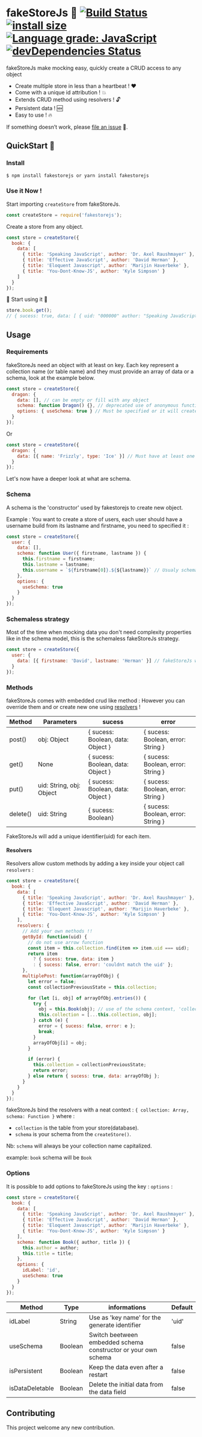 # fakeStoreJs :construction: [![Build Status](https://travis-ci.org/FabienGreard/fakeStoreJs.svg?branch=master)](https://travis-ci.org/FabienGreard/fakeStoreJs)[![install size](https://packagephobia.now.sh/badge?p=fakestorejs)](https://packagephobia.now.sh/result?p=fakestorejs)[![Language grade: JavaScript](https://img.shields.io/lgtm/grade/javascript/g/FabienGreard/fakeStoreJs.svg?logo=lgtm&logoWidth=18)](https://lgtm.com/projects/g/FabienGreard/fakeStoreJs/context:javascript)[![devDependencies Status](https://david-dm.org/FabienGreard/fakeStoreJs/dev-status.svg)](https://david-dm.org/FabienGreard/fakeStoreJs?type=dev)

fakeStoreJs make mocking easy, quickly create a CRUD access to any object

- Create multiple store in less than a heartbeat ! :hearts:
- Come with a unique id attribution ! :boom:
- Extends CRUD method using resolvers ! :unlock:
- Persistent data ! :new:
- Easy to use ! 🔥

If something doesn’t work, please [file an issue](https://github.com/FabienGreard/fakeStoreJs/issues/new) :bug:.

## QuickStart :rocket:

### Install

```sh
$ npm install fakestorejs or yarn install fakestorejs
```

### Use it Now !

Start importing `createStore` from fakeStoreJs.

```javascript
const createStore = require('fakestorejs');
```

Create a store from any object.

```javascript
const store = createStore({
  book: {
    data: [
      { title: 'Speaking JavaScript', author: 'Dr. Axel Raushmayer' },
      { title: 'Effective JavaScript', author: 'David Herman' },
      { title: 'Eloquent Javascript', author: 'Marijin Haverbeke' },
      { title: 'You-Dont-Know-JS', author: 'Kyle Simpson' }
    ]
  }
});
```

:tada: Start using it :tada:

```javascript
store.book.get();
// { sucess: true, data: [ { uid: "000000" author: "Speaking JavaScript", title: "Dr. Axel Raushmayer" }, ...] }
```

## Usage

### Requirements

fakeStoreJs need an object with at least on key.
Each key represent a collection name (or table name) and they must provide an array of data or a schema, look at the example below.

```javascript
const store = createStore({
  dragon: {
    data: [], // can be empty or fill with any object
    schema: function Dragon() {}, // deprecated use of anonymous function
    options: { useSchema: true } // Must be specified or it will create a schema from the data given see next example (schemaless)
  }
});
```

Or

```javascript
const store = createStore({
  dragon: {
    data: [{ name: 'Frizzly', type: 'Ice' }] // Must have at least one object inside the data field
  }
});
```

Let's now have a deeper look at what are schema.

### Schema

A schema is the 'constructor' used by fakestorejs to create new object.

Example : You want to create a store of users, each user should have a username build from its lastname and firstname, you need to specified it :

```javascript
const store = createStore({
  user: {
    data: [],
    schema: function User({ firstname, lastname }) {
      this.firstname = firstname;
      this.lastname = lastname;
      this.username = `${firstname[0]}.${${lastname}}` // Usualy schema are used to create 'calculated' properties otherwise use fakeStoreJs schemaless strategy
    },
    options: {
      useSchema: true
    }
  }
});
```

### Schemaless strategy

Most of the time when mocking data you don't need complexity properties like in the schema model, this is the schemaless fakeStoreJs strategy.

```javascript
const store = createStore({
  user: {
    data: [{ firstname: 'David', lastname: 'Herman' }] // fakeStoreJs will automatically create a schema that take every key from your first object inside your data array
  }
});
```

### Methods

fakeStoreJs comes with embedded crud like method :
However you can override them and or create new one using [resolvers](https://github.com/FabienGreard/fakeStoreJs#Resolvers) !

| Method   | Parameters               | sucess                            | error                              |
| -------- | ------------------------ | --------------------------------- | ---------------------------------- |
| post()   | obj: Object              | { sucess: Boolean, data: Object } | { sucess: Boolean, error: String } |
| get()    | None                     | { sucess: Boolean, data: Object } | { sucess: Boolean, error: String } |
| put()    | uid: String, obj: Object | { sucess: Boolean, data: Object } | { sucess: Boolean, error: String } |
| delete() | uid: String              | { sucess: Boolean}                | { sucess: Boolean, error: String } |

FakeStoreJs will add a unique identifier(uid) for each item.

#### Resolvers

Resolvers allow custom methods by adding a key inside your object call `resolvers` :

```javascript
const store = createStore({
  book: {
    data: [
      { title: 'Speaking JavaScript', author: 'Dr. Axel Raushmayer' },
      { title: 'Effective JavaScript', author: 'David Herman' },
      { title: 'Eloquent Javascript', author: 'Marijin Haverbeke' },
      { title: 'You-Dont-Know-JS', author: 'Kyle Simpson' }
    ],
    resolvers: {
      // Add your own methods !!
      getById: function(uid) {
        // do not use arrow function
        const item = this.collection.find(item => item.uid === uid);
        return item
          ? { sucess: true, data: item }
          : { sucess: false, error: 'couldnt match the uid' };
      },
      multiplePost: function(arrayOfObj) {
        let error = false;
        const collectionPreviousState = this.collection;

        for (let [i, obj] of arrayOfObj.entries()) {
          try {
            obj = this.Book(obj); // use of the schema context, 'collection': book with 'schema': Book
            this.collection = [...this.collection, obj];
          } catch (e) {
            error = { sucess: false, error: e };
            break;
          }
          arrayOfObj[i] = obj;
        }

        if (error) {
          this.collection = collectionPreviousState;
          return error;
        } else return { sucess: true, data: arrayOfObj };
      }
    }
  }
});
```

fakeStoreJs bind the resolvers with a neat context : `{ collection: Array, schema: Function }` where :

- `collection` is the table from your store(database).
- `schema` is your schema from the `createStore()`.

Nb: `schema` will always be your collection name capitalized.

example: `book` schema will be `Book`

### Options

It is possible to add options to fakeStoreJs using the key : `options` :

```javascript
const store = createStore({
  book: {
    data: [
      { title: 'Speaking JavaScript', author: 'Dr. Axel Raushmayer' },
      { title: 'Effective JavaScript', author: 'David Herman' },
      { title: 'Eloquent Javascript', author: 'Marijin Haverbeke' },
      { title: 'You-Dont-Know-JS', author: 'Kyle Simpson' }
    ],
    schema: function Book({ author, title }) {
      this.author = author;
      this.title = title;
    },
    options: {
      idLabel: 'id',
      useSchema: true
    }
  }
});
```

| Method          | Type    | informations                                                   | Default |
| --------------- | ------- | -------------------------------------------------------------- | ------- |
| idLabel         | String  | Use as 'key name' for the generate identifier                  | 'uid'   |
| useSchema       | Boolean | Switch beetween embedded schema constructor or your own schema | false   |
| isPersistent    | Boolean | Keep the data even after a restart                             | false   |
| isDataDeletable | Boolean | Delete the initial data from the data field                    | false   |

## Contributing

This project welcome any new contribution.
